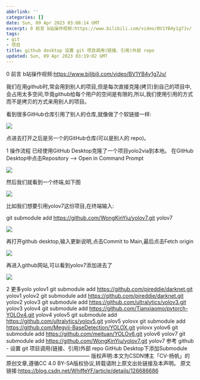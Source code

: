 ```yaml
---
abbrlink: ''
categories: []
date: Sun, 09 Apr 2023 03:08:14 GMT
excerpt: 0 前言 b站操作视频:https://www.bilibili.com/video/BV1YB4y1g7Jv/ 我们在用github时,常会用到别人的项目,但是每次直接克隆(拷贝)到自己的项目中,会...
tags:
- git
- 项目
title: github desktop 设置 git 项目调用(链接、引用)外部 repo
updated: Sun, 09 Apr 2023 03:19:02 GMT
---
```

0 前言
b站操作视频:https://www.bilibili.com/video/BV1YB4y1g7Jv/

我们在用github时,常会用到别人的项目,但是每次直接克隆(拷贝)到自己的项目中,会占用太多空间,毕竟github给每个用户的空间是有限的,所以,我们使用引用的方式而不是拷贝的方式来用别人的项目。

看到很多GitHub仓库引用了别人的仓库,就像做了个软链接一样:

![](https://img-blog.csdnimg.cn/49daf9ae4d9e41369b9da23fa8b2fbe3.png)

点进去打开之后是另一个的GitHub仓库(可以是别人的 repo)。

1 操作流程
已经使用GitHub Desktop克隆了一个项目yolo2via到本地。
在GitHub Desktop中点击Repository --> Open in Command Prompt

![](https://img-blog.csdnimg.cn/1657f3a9593a4412bfbda148083b670a.png)

然后我们就看到一个终端,如下图

![](https://img-blog.csdnimg.cn/712975a792324715aaee3650a6db936d.png)

比如我们想要引用yolov7这份项目,在终端输入:

git submodule add https://github.com/WongKinYiu/yolov7.git yolov7

![](https://img-blog.csdnimg.cn/5ba40743e6364faa843a022f5fc831e7.png)

再打开github desktop,输入更新说明,点击Commit to Main,最后点击Fetch origin

![](https://img-blog.csdnimg.cn/c98f8bccac064856abdfc9d2aaeb52fb.png)

再进入github网站,可以看到yolov7添加进去了

![](https://img-blog.csdnimg.cn/8209170535414126963fd0780e69cf9f.png)

2 更多yolo
yolov1
git submodule add https://github.com/pjreddie/darknet.git yolov1
yolov2
git submodule add https://github.com/pjreddie/darknet.git  yolov2
yolov3
git submodule add https://github.com/ultralytics/yolov3.git yolov3
yolov4
git submodule add https://github.com/Tianxiaomo/pytorch-YOLOv4.git yolov4
yolov5
git submodule add https://github.com/ultralytics/yolov5.git yolov5
yolovx
git submodule add https://github.com/Megvii-BaseDetection/YOLOX.git yolovx
yolov6
git submodule add https://github.com/meituan/YOLOv6.git yolov6
yolov7
git submodule add https://github.com/WongKinYiu/yolov7.git yolov7
参考
github - 设置 git 项目调用(链接、引用)外部 repo
GitHub Desktop下添加Submodule
————————————————
版权声明:本文为CSDN博主「CV-杨帆」的原创文章,遵循CC 4.0 BY-SA版权协议,转载请附上原文出处链接及本声明。
原文链接:https://blog.csdn.net/WhiffeYF/article/details/126686686
